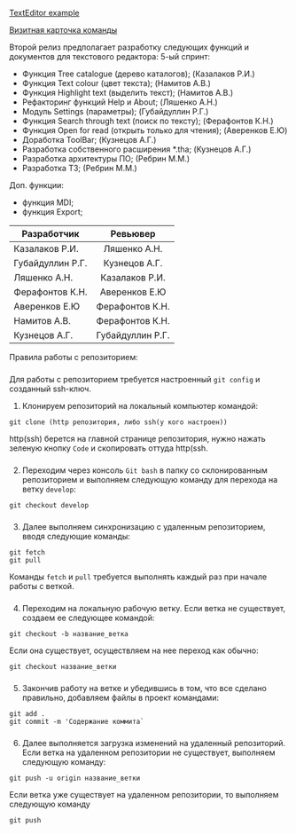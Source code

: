 [TextEditor example](https://github.com/v01z/TextEditor)

[Визитная карточка команды](https://github.com/Legendary2/GB_CommandProgCPP_team3/wiki)

Второй релиз предполагает разработку следующих функций и документов для текстового редактора:
5-ый спринт:
- Функция Tree catalogue (дерево каталогов); (Казалаков Р.И.)
- Функция Text colour (цвет текста); (Намитов А.В.)
- Функция Highlight text (выделить текст); (Намитов А.В.)
- Рефакторинг функций Help и About; (Ляшенко А.Н.)
- Модуль Settings (параметры); (Губайдуллин Р.Г.)
- Функция Search through text (поиск по тексту); (Ферафонтов К.Н.)
- Функция Open for read (открыть только для чтения); (Аверенков Е.Ю)
- Доработка ToolBar; (Кузнецов А.Г.)
- Разработка собственного расширения *.tha; (Кузнецов А.Г.)
- Разработка архитектуры ПО; (Ребрин М.М.)
- Разработка ТЗ; (Ребрин М.М.)

Доп. функции:
- функция MDI;
- функция Export;

| Разработчик  |      Ревьювер      |
|----------|:-------------:|
| Казалаков Р.И. |  Ляшенко А.Н. |
| Губайдуллин Р.Г. |  Кузнецов А.Г. |
| Ляшенко А.Н. | Казалаков Р.И. |
| Ферафонтов К.Н. | Аверенков Е.Ю |
| Аверенков Е.Ю | Ферафонтов К.Н. |
| Намитов А.В. | Ферафонтов К.Н.  |
| Кузнецов А.Г. |  Губайдуллин Р.Г. |

Правила работы с репозиторием:
###
Для работы с репозиторием требуется настроенный `git config` и созданный ssh-ключ.
1. Клонируем репозиторий на локальный компьютер командой:
```
git clone (http репозитория, либо ssh(у кого настроен))
```
http(ssh) берется на главной странице репозитория, нужно нажать зеленую кнопку `Code` и скопировать оттуда http(ssh.
###
2. Переходим через консоль `Git bash` в папку со склонированным репозиторием и выполняем следующую команду для перехода на ветку `develop`:
```
git checkout develop
```
###
3. Далее выполняем синхронизацию с удаленным репозиторием, вводя следующие команды:
```
git fetch
git pull
```
Команды `fetch` и `pull` требуется выполнять каждый раз при начале работы с веткой.
###
4. Переходим на локальную рабочую ветку.
Если ветка не существует, создаем ее следующее командой:
```
git checkout -b название_ветка
```
Если она существует, осуществляем на нее переход как обычно:
```
git checkout название_ветки
```
###
5. Закончив работу на ветке и убедившись в том, что все сделано правильно, добавляем файлы в проект командами:
```
git add .
git commit -m 'Содержание коммита`
```
###
6. Далее выполняется загрузка изменений на удаленный репозиторий.
Если ветка на удаленном репозитории не существует, выполняем следующую команду:
```
git push -u origin название_ветки
```
Если ветка уже существует на удаленном репозитории, то выполняем следующую команду
```
git push
```